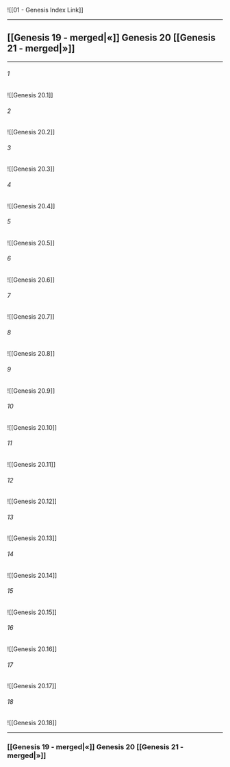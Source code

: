 ![[01 - Genesis Index Link]]

---
##  [[Genesis 19 - merged|«]] Genesis 20 [[Genesis 21 - merged|»]]

---

###### 1
![[Genesis 20.1]] 

###### 2
![[Genesis 20.2]] 

###### 3
![[Genesis 20.3]] 

###### 4
![[Genesis 20.4]]

###### 5 
![[Genesis 20.5]] 

###### 6
![[Genesis 20.6]] 

###### 7
![[Genesis 20.7]] 

###### 8
![[Genesis 20.8]] 

###### 9
![[Genesis 20.9]] 

###### 10
![[Genesis 20.10]] 

###### 11
![[Genesis 20.11]] 

###### 12
![[Genesis 20.12]]

###### 13
![[Genesis 20.13]] 

###### 14
![[Genesis 20.14]] 

###### 15
![[Genesis 20.15]]

###### 16
![[Genesis 20.16]] 

###### 17
![[Genesis 20.17]]

###### 18
![[Genesis 20.18]] 



---
###  [[Genesis 19 - merged|«]] Genesis 20 [[Genesis 21 - merged|»]]